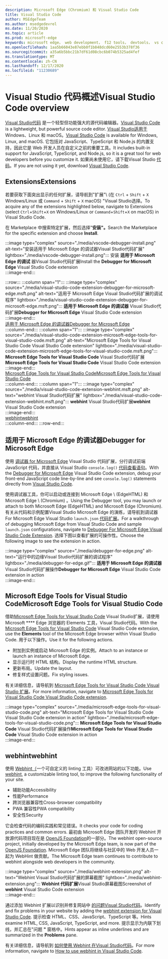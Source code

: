 ```yaml
---
description: Microsoft Edge (Chromium) 和 Visual Studio Code
title: Visual Studio Code
author: MSEdgeTeam
ms.author: msedgedevrel
ms.date: 11/20/2020
ms.topic: article
ms.prod: microsoft-edge
keywords: microsoft edge， web development， f12 tools， devtools， vs code， visual studio code， debugger， webhint
ms.openlocfilehash: 1aa5b66043e87ebb0f1b848dcd60e2553b378f36
ms.sourcegitcommit: a35a6b5bbc21b7df61d08cbc6b074b5325ad4fef
ms.translationtype: MT
ms.contentlocale: zh-CN
ms.lasthandoff: 12/17/2020
ms.locfileid: "11230689"
---
```

# <span data-ttu-id="6fe35-104">Visual Studio 代码概述</span><span class="sxs-lookup"><span data-stu-id="6fe35-104">Visual Studio Code overview</span></span>  

<span data-ttu-id="6fe35-105">[Visual Studio代码][VisualStudioCodeDocs] 是一个轻型但功能强大的源代码编辑器。</span><span class="sxs-lookup"><span data-stu-id="6fe35-105">[Visual Studio Code][VisualStudioCodeDocs] is a lightweight, but powerful source code editor.</span></span>  <span data-ttu-id="6fe35-106">[Visual Studio适用于][VisualStudioCodeDocs] Windows、Linux 和 macOS。</span><span class="sxs-lookup"><span data-stu-id="6fe35-106">[Visual Studio Code][VisualStudioCodeDocs] is available for Windows, Linux, and macOS.</span></span>  <span data-ttu-id="6fe35-107">它包括对 JavaScript、TypeScript 和 Node.js 的内置支持，因此它是 Web 开发人员在自定义之前的重要工具。</span><span class="sxs-lookup"><span data-stu-id="6fe35-107">It includes built-in support for JavaScript, TypeScript, and Node.js, so it is a great tool for web developers before you customize it.</span></span>  <span data-ttu-id="6fe35-108">如果尚未使用它，请下载Visual Studio [代码][VisualstudioCode]。</span><span class="sxs-lookup"><span data-stu-id="6fe35-108">If you are not using it yet, download [Visual Studio Code][VisualstudioCode].</span></span>  

## <span data-ttu-id="6fe35-109">Extensions</span><span class="sxs-lookup"><span data-stu-id="6fe35-109">Extensions</span></span>  

<!--todo: We want to put something like the tiles for extensions Visual Studio Code uses on this page https://code.visualstudio.com/Docs#top-extensions but I don't think this is a markdown page.  I think it's a web page.  I couldn't find anything in https://github.com/Microsoft/vscode-docs that looks like this page. In the meantime, here's what I've come up with: -->  

<span data-ttu-id="6fe35-110">若要获取下面突出显示的任何扩展，请导航到"扩展"\ (在 `Ctrl` + `Shift` + `X` Windows/Linux 或 `Command` + `Shift` + `X` macOS\) "Visual Studio选择。</span><span class="sxs-lookup"><span data-stu-id="6fe35-110">To acquire any of the extensions highlighted below, navigate to Extensions \(select `Ctrl`+`Shift`+`X` on Windows/Linux or `Command`+`Shift`+`X` on macOS\) in Visual Studio Code.</span></span>  

<span data-ttu-id="6fe35-111">在 Marketplace 中搜索特定扩展，然后选择"**安装"。**</span><span class="sxs-lookup"><span data-stu-id="6fe35-111">Search the Marketplace for the specific extension and choose **Install**.</span></span>  

:::image type="complex" source="./media/vscode-debugger-install.png" alt-text="安装适用于 Microsoft Edge 的调试器Visual Studio代码扩展" lightbox="./media/vscode-debugger-install.png":::
   <span data-ttu-id="6fe35-113">安装 **适用于 Microsoft Edge 的调试** 器Visual Studio代码扩展</span><span class="sxs-lookup"><span data-stu-id="6fe35-113">Install the **Debugger for Microsoft Edge** Visual Studio Code extension</span></span>  
:::image-end:::  

:::row:::
   :::column span="1":::
      :::image type="complex" source="./media/visual-studio-code-extension-debugger-for-microsoft-edge.msft.png" alt-text="适用于 Microsoft Edge Visual Studio代码扩展的调试程序" lightbox="./media/visual-studio-code-extension-debugger-for-microsoft-edge.msft.png":::
         <span data-ttu-id="6fe35-115">**适用于 Microsoft Edge 的调试器** Visual Studio代码扩展</span><span class="sxs-lookup"><span data-stu-id="6fe35-115">**Debugger for Microsoft Edge** Visual Studio Code extension</span></span>  
      :::image-end:::  
      [<span data-ttu-id="6fe35-116">适用于 Microsoft Edge 的调试器</span><span class="sxs-lookup"><span data-stu-id="6fe35-116">Debugger for Microsoft Edge</span></span>](#debugger-for-microsoft-edge)  
   :::column-end:::
   :::column span="1":::
      :::image type="complex" source="./media/visual-studio-code-extension-microsoft-edge-tools-for-visual-studio-code.msft.png" alt-text="Microsoft Edge Tools for Visual Studio Code Visual Studio Code extension" lightbox="./media/visual-studio-code-extension-microsoft-edge-tools-for-visual-studio-code.msft.png":::
         <span data-ttu-id="6fe35-118">**Microsoft Edge Tools for Visual Studio Code** Visual Studio代码扩展</span><span class="sxs-lookup"><span data-stu-id="6fe35-118">**Microsoft Edge Tools for Visual Studio Code** Visual Studio Code extension</span></span>  
      :::image-end:::  
      [<span data-ttu-id="6fe35-119">Microsoft Edge Tools for Visual Studio Code</span><span class="sxs-lookup"><span data-stu-id="6fe35-119">Microsoft Edge Tools for Visual Studio Code</span></span>](#microsoft-edge-tools-for-visual-studio-code)  
   :::column-end:::
   :::column span="1":::
      :::image type="complex" source="./media/visual-studio-code-extension-webhint.msft.png" alt-text="webhint Visual Studio代码扩展" lightbox="./media/visual-studio-code-extension-webhint.msft.png":::
         <span data-ttu-id="6fe35-121">**webhint** Visual Studio代码扩展</span><span class="sxs-lookup"><span data-stu-id="6fe35-121">**webhint** Visual Studio Code extension</span></span>  
      :::image-end:::  
      [<span data-ttu-id="6fe35-122">webhint</span><span class="sxs-lookup"><span data-stu-id="6fe35-122">webhint</span></span>](#webhint)  
   :::column-end:::
:::row-end:::  

## <span data-ttu-id="6fe35-123">适用于 Microsoft Edge 的调试器</span><span class="sxs-lookup"><span data-stu-id="6fe35-123">Debugger for Microsoft Edge</span></span>  

<span data-ttu-id="6fe35-124">使用 [调试器 for Microsoft Edge][VisualstudioMarketplaceDebuggerMicrosoftEdge] Visual Studio 代码扩展，分行调试前端 JavaScript 代码，并直接从 Visual Studio `console.log()` [代码查看语句][VisualstudioCode]。</span><span class="sxs-lookup"><span data-stu-id="6fe35-124">With the [Debugger for Microsoft Edge][VisualstudioMarketplaceDebuggerMicrosoftEdge] Visual Studio Code extension, debug your front-end JavaScript code line-by-line and see `console.log()` statements directly from [Visual Studio Code][VisualstudioCode].</span></span>  
      
<span data-ttu-id="6fe35-125">使用调试器工具，你可以启动或连接到 Microsoft Edge \ (EdgeHTML\) 和 Microsoft Edge \ (Chromium\) 。</span><span class="sxs-lookup"><span data-stu-id="6fe35-125">Using the Debugger tool, you may launch or attach to both Microsoft Edge \(EdgeHTML\) and Microsoft Edge \(Chromium\).</span></span>  <span data-ttu-id="6fe35-126">有关从代码和示例配置Visual Studio Microsoft Edge 的演练，请导航到调试器 For Microsoft Edge Visual Studio `launch.json` [代码扩展][VisualStudioCodeDebuggerEdge]。</span><span class="sxs-lookup"><span data-stu-id="6fe35-126">For a walkthrough of debugging Microsoft Edge from Visual Studio Code and sample `launch.json` configurations, navigate to [Debugger For Microsoft Edge Visual Studio Code Extension][VisualStudioCodeDebuggerEdge].</span></span>  <span data-ttu-id="6fe35-127">选择下图以查看扩展的可操作性。</span><span class="sxs-lookup"><span data-stu-id="6fe35-127">Choose the following image to see the extension in action.</span></span>  

:::image type="complex" source="./media/debugger-for-edge.png" alt-text="运行中的边缘Visual Studio代码扩展的调试程序" lightbox="./media/debugger-for-edge.gif":::
   <span data-ttu-id="6fe35-129">**适用于 Microsoft Edge 的调试器** Visual Studio代码扩展操作</span><span class="sxs-lookup"><span data-stu-id="6fe35-129">**Debugger for Microsoft Edge** Visual Studio Code extension in action</span></span>  
:::image-end:::  

## <span data-ttu-id="6fe35-130">Microsoft Edge Tools for Visual Studio Code</span><span class="sxs-lookup"><span data-stu-id="6fe35-130">Microsoft Edge Tools for Visual Studio Code</span></span>

<span data-ttu-id="6fe35-131">借助[Microsoft Edge Tools for Visual Studio Code][VisualstudioMarketplaceMicrosoftEdgeToolsVisualStudioCode] Visual Studio扩展，请使用 Microsoft \*\*\*\* Edge 浏览器的 Elements 工具，Visual Studio代码。</span><span class="sxs-lookup"><span data-stu-id="6fe35-131">With the [Microsoft Edge Tools for Visual Studio Code][VisualstudioMarketplaceMicrosoftEdgeToolsVisualStudioCode] Visual Studio Code extension, use the **Elements** tool of the Microsoft Edge browser within Visual Studio Code.</span></span>  <span data-ttu-id="6fe35-132">用于以下操作。</span><span class="sxs-lookup"><span data-stu-id="6fe35-132">Use it for the following actions.</span></span>  

*   <span data-ttu-id="6fe35-133">附加到实例或启动 Microsoft Edge 的实例。</span><span class="sxs-lookup"><span data-stu-id="6fe35-133">Attach to an instance or launch an instance of Microsoft Edge.</span></span>  
*   <span data-ttu-id="6fe35-134">显示运行时 HTML 结构。</span><span class="sxs-lookup"><span data-stu-id="6fe35-134">Display the runtime HTML structure.</span></span>  
*   <span data-ttu-id="6fe35-135">更新布局。</span><span class="sxs-lookup"><span data-stu-id="6fe35-135">Update the layout.</span></span>  
*   <span data-ttu-id="6fe35-136">修复样式设置问题。</span><span class="sxs-lookup"><span data-stu-id="6fe35-136">Fix styling issues.</span></span>  
    
<span data-ttu-id="6fe35-137">有关详细信息，请导航到 [Microsoft Edge Tools for Visual Studio Code Visual Studio 扩展][VisualStudioCodeMicrosoftEdgeDevtoolsExtension]。</span><span class="sxs-lookup"><span data-stu-id="6fe35-137">For more information, navigate to [Microsoft Edge Tools for Visual Studio Code Visual Studio Code extension][VisualStudioCodeMicrosoftEdgeDevtoolsExtension].</span></span>  <!--  Choose the following image to see the extension in action.  -->  
      
:::image type="complex" source="./media/microsoft-edge-tools-for-visual-studio-code.png" alt-text="Microsoft Edge Tools for Visual Studio Code Visual Studio Code extension in action" lightbox="./media/microsoft-edge-tools-for-visual-studio-code.png":::
   <span data-ttu-id="6fe35-139">**Microsoft Edge Tools for Visual Studio Code** Visual Studio代码扩展操作</span><span class="sxs-lookup"><span data-stu-id="6fe35-139">**Microsoft Edge Tools for Visual Studio Code** Visual Studio Code extension in action</span></span>  
:::image-end:::  

## <span data-ttu-id="6fe35-140">webhint</span><span class="sxs-lookup"><span data-stu-id="6fe35-140">webhint</span></span>  
      
<span data-ttu-id="6fe35-141">使用 [Webhint（][WebhintMain]一个可自定义的 linting 工具）可改进网站的以下功能。</span><span class="sxs-lookup"><span data-stu-id="6fe35-141">Use [webhint][WebhintMain], a customizable linting tool, to improve the following functionality of your site.</span></span>  

*   <span data-ttu-id="6fe35-142">辅助功能</span><span class="sxs-lookup"><span data-stu-id="6fe35-142">Accessibility</span></span>
*   <span data-ttu-id="6fe35-143">性能</span><span class="sxs-lookup"><span data-stu-id="6fe35-143">Performance</span></span>
*   <span data-ttu-id="6fe35-144">跨浏览器兼容性</span><span class="sxs-lookup"><span data-stu-id="6fe35-144">Cross-browser compatibility</span></span>
*   <span data-ttu-id="6fe35-145">PWA 兼容性</span><span class="sxs-lookup"><span data-stu-id="6fe35-145">PWA compatibility</span></span>
*   <span data-ttu-id="6fe35-146">安全性</span><span class="sxs-lookup"><span data-stu-id="6fe35-146">Security</span></span>

<span data-ttu-id="6fe35-147">它会检查代码的编码实践和常见错误。</span><span class="sxs-lookup"><span data-stu-id="6fe35-147">It checks your code for coding practices and common errors.</span></span> <span data-ttu-id="6fe35-148">最初由 Microsoft Edge 团队开发的 Webhint 开放源代码项目现在是 [OpenJS Foundation][OpenjsFoundation]的一部分。</span><span class="sxs-lookup"><span data-stu-id="6fe35-148">The webhint open-source project, initially developed by the Microsoft Edge team, is now part of the [OpenJS Foundation][OpenjsFoundation].</span></span>  <span data-ttu-id="6fe35-149">Microsoft Edge 团队将继续与社区中的 Web 开发人员一起为 WebHint 做贡献。</span><span class="sxs-lookup"><span data-stu-id="6fe35-149">The Microsoft Edge team continues to contribute to webhint alongside web developers in the community.</span></span>  <!--  Choose the following image to see the extension in action.  -->  
      
:::image type="complex" source="./media/webhint-extension.png" alt-text="Webhint Visual Studio代码扩展的屏幕截图" lightbox="./media/webhint-extension.png":::
   <span data-ttu-id="6fe35-151">**Webhint 代码扩展**Visual Studio屏幕截图</span><span class="sxs-lookup"><span data-stu-id="6fe35-151">Screenshot of **webhint** Visual Studio Code extension</span></span>  
:::image-end:::  
      
<span data-ttu-id="6fe35-152">通过添加 Webhint 扩展以识别并修复网站中 [的问题Visual Studio代码][VisualstudioMarketplaceWebhint]。</span><span class="sxs-lookup"><span data-stu-id="6fe35-152">Identify and fix problems in your website by adding the [webhint extension for Visual Studio Code][VisualstudioMarketplaceWebhint].</span></span>  <span data-ttu-id="6fe35-153">提示检查 HTML、CSS、JavaScript、TypeScript 等。</span><span class="sxs-lookup"><span data-stu-id="6fe35-153">Hints examine HTML, CSS, JavaScript, TypeScript, and more.</span></span>  <span data-ttu-id="6fe35-154">提示显示为内联下划线，并汇总在"问题 **"** 窗格中。</span><span class="sxs-lookup"><span data-stu-id="6fe35-154">Hints appear as inline underlines and are summarized in the **Problems** pane.</span></span>  
      
<span data-ttu-id="6fe35-155">有关详细信息，请导航到 [如何使用 Webhint 在Visual Studio代码][VisualStudioCodeWebhint]。</span><span class="sxs-lookup"><span data-stu-id="6fe35-155">For more information, navigate to [How to use webhint in Visual Studio Code][VisualStudioCodeWebhint].</span></span>  

<!--links -->  

[VisualStudioCodeDebuggerEdge]: ./debugger-for-edge.md "适用于 Microsoft Edge 的调试Visual Studio代码扩展 |Microsoft Docs"  
[VisualStudioCodeMicrosoftEdgeDevtoolsExtension]: ./microsoft-edge-devtools-extension.md "Microsoft Edge DevTools for Visual Studio Code extension |Microsoft Docs"  
[VisualStudioCodeWebhint]: ./webhint.md "Webhint Visual Studio代码扩展 |Microsoft Docs"  

[VisualstudioCode]: https://code.visualstudio.com "Visual Studio代码"  
[VisualStudioCodeDocs]: https://code.visualstudio.com/Docs "文档 |Visual Studio代码"   

[VisualstudioMarketplaceDebuggerMicrosoftEdge]: https://marketplace.visualstudio.com/items?itemName=msjsdiag.debugger-for-edge "适用于 Microsoft Edge 的调试器 |Visual Studio市场"  
[VisualstudioMarketplaceMicrosoftEdgeToolsVisualStudioCode]: https://marketplace.visualstudio.com/items?itemName=ms-edgedevtools.vscode-edge-devtools "Microsoft Edge Tools for Visual Studio Code |Visual Studio市场"  

[VisualstudioMarketplaceWebhint]: https://marketplace.visualstudio.com/items?itemName=webhint.vscode-webhint "webhint |Visual Studio市场"  

[WebhintMain]:  https://webhint.io "webhint"  
[OpenjsFoundation]:  https://openjsf.org "OpenJS Foundation"  
